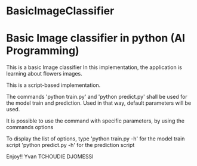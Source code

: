 # BasicImageClassifier
# Basic Image classifier in python (AI Programming)

This is a basic Image classifier  In this implementation, the application is learning about flowers images.

This is a script-based implementation.

The commands 'python train.py'  and 'python predict.py' shall be used for the model train and prediction.
Used in that way, default parameters will be used.

It is possible to use the command with specific parameters, by using the commands options

To display the list of options, type 
	'python train.py -h' for the model train script
    'python predict.py -h' for the prediction script



Enjoy!!
Yvan TCHOUDIE DJOMESSI
